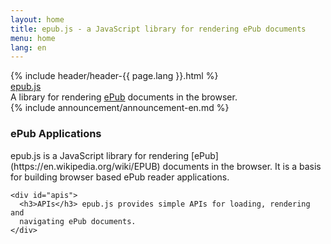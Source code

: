 ```yaml
---
layout: home
title: epub.js - a JavaScript library for rendering ePub documents
menu: home
lang: en
---
```

<section id="home-content">
  {% include header/header-{{ page.lang }}.html %}
  <div id="overlay"></div>
  <div id="homepage-leftpane" class="pane">
    <section id="description">
        <div class="express"><a href="/">epub.js</a></div>
        <span class="description">A library for rendering <a href="https://en.wikipedia.org/wiki/EPUB">ePub</a> documents in the browser.</span>
    </section>
  </div>
</section>
<section id="announcements">
  {% include announcement/announcement-en.md %}
</section>

<section id="intro">

  <div id="boxes" class="clearfix">
    <div id="web-applications">
      <h3>ePub Applications</h3> epub.js is a JavaScript library for
      rendering [ePub](https://en.wikipedia.org/wiki/EPUB) documents
      in the browser. It is a basis for building browser based ePub
      reader applications.
    </div>

    <div id="apis">
      <h3>APIs</h3> epub.js provides simple APIs for loading, rendering and
      navigating ePub documents.
    </div>

  </div>

</section>
